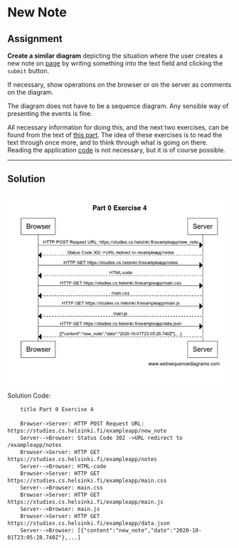 # New Note

## Assignment

**Create a similar diagram** depicting the situation where the user creates a new note on [page](https://studies.cs.helsinki.fi/exampleapp/notes) by writing something into the text field and clicking the `submit` button.

If necessary, show operations on the browser or on the server as comments on the diagram.

The diagram does not have to be a sequence diagram. Any sensible way of presenting the events is fine.

All necessary information for doing this, and the next two exercises, can be found from the text of [this part](https://fullstackopen.com/en/part0/fundamentals_of_web_apps#forms-and-http-post). The idea of these exercises is to read the text through once more, and to think through what is going on there. Reading the application [code](https://github.com/mluukkai/example_app) is not necessary, but it is of course possible.

---

## Solution

![](Exercise4.PNG)

Solution Code:

```
    title Part 0 Exercise 4

    Browser->Server: HTTP POST Request URL: https://studies.cs.helsinki.fi/exampleapp/new_note
    Server-->Browser: Status Code 302 ->URL redirect to /exampleapp/notes
    Browser->Server: HTTP GET https://studies.cs.helsinki.fi/exampleapp/notes
    Server-->Browser: HTML-code
    Browser->Server: HTTP GET https://studies.cs.helsinki.fi/exampleapp/main.css
    Server-->Browser: main.css
    Browser->Server: HTTP GET https://studies.cs.helsinki.fi/exampleapp/main.js
    Server-->Browser: main.js
    Browser->Server: HTTP GET https://studies.cs.helsinki.fi/exampleapp/data.json
    Server-->Browser: [{"content":"new_note","date":"2020-10-01T23:05:28.740Z"},...]
```
